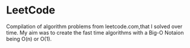 # LeetCode
Compilation of algorithm problems from leetcode.com,that I solved over time.
My aim was to create the fast time algorithms with a Big-O Notaion being O(n) or O(1).
